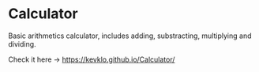 # Calculator
Basic arithmetics calculator, includes adding, substracting, multiplying and dividing.

Check it here -> https://kevklo.github.io/Calculator/